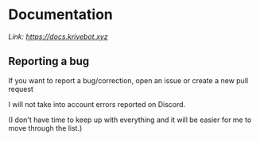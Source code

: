 # Documentation

*Link: https://docs.krivebot.xyz*

## Reporting a bug

If you want to report a bug/correction, open an issue or create a new pull request

I will not take into account errors reported on Discord.

(I don't have time to keep up with everything and it will be easier for me to move through the list.)
